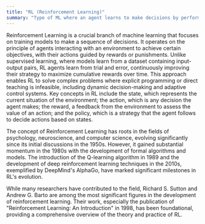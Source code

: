 ```yaml
---
title: "RL (Reinforcement Learning)"
summary: "Type of ML where an agent learns to make decisions by performing actions in an environment to achieve a goal, guided by rewards."
---
```

Reinforcement Learning is a crucial branch of machine learning that focuses on training models to make a sequence of decisions. It operates on the principle of agents interacting with an environment to achieve certain objectives, with their actions guided by rewards or punishments. Unlike supervised learning, where models learn from a dataset containing input-output pairs, RL agents learn from trial and error, continuously improving their strategy to maximize cumulative rewards over time. This approach enables RL to solve complex problems where explicit programming or direct teaching is infeasible, including dynamic decision-making and adaptive control systems. Key concepts in RL include the state, which represents the current situation of the environment; the action, which is any decision the agent makes; the reward, a feedback from the environment to assess the value of an action; and the policy, which is a strategy that the agent follows to decide actions based on states.

The concept of Reinforcement Learning has roots in the fields of psychology, neuroscience, and computer science, evolving significantly since its initial discussions in the 1950s. However, it gained substantial momentum in the 1980s with the development of formal algorithms and models. The introduction of the Q-learning algorithm in 1989 and the development of deep reinforcement learning techniques in the 2010s, exemplified by DeepMind's AlphaGo, have marked significant milestones in RL's evolution.

While many researchers have contributed to the field, Richard S. Sutton and Andrew G. Barto are among the most significant figures in the development of reinforcement learning. Their work, especially the publication of "Reinforcement Learning: An Introduction" in 1998, has been foundational, providing a comprehensive overview of the theory and practice of RL.



